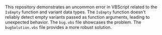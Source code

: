 This repository demonstrates an uncommon error in VBScript related to the `IsEmpty` function and variant data types.  The `IsEmpty` function doesn't reliably detect empty variants passed as function arguments, leading to unexpected behavior.  The `bug.vbs` file showcases the problem. The `bugSolution.vbs` file provides a more robust solution.